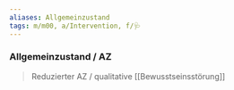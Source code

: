 ```yaml
---
aliases: Allgemeinzustand
tags: m/m00, a/Intervention, f/🩺
---
```

### Allgemeinzustand / AZ
> Reduzierter AZ / qualitative [[Bewusstseinsstörung]]